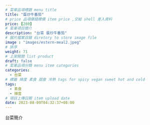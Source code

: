 ```yaml
---
# 菜單品項標題 menu title 
title: "蛋炒牛番茄"
# price 品項價錢標價 item price ,交給 shell 差入資料
price: [280] 
# 菜單項目簡介 
description: "台菜 蛋炒牛番茄"
# 圖片檔案目錄 diretory to store image file
image : "images/estern-meal2.jpeg"
# 排序
weight: 71 
# 上架開關 list product 
draft: false
# 菜單品項分類 menu item categories 
categories:
  - 台菜
# 標籤 辣度 素食 甜食 冷熱 tags for spicy vegan sweet hot and cold 
tags:
  - 素食
  - 辣度
# 項目上傳日期 item upload date 
date: 2023-08-09T04:32:37+08:00
---
```


台菜簡介
